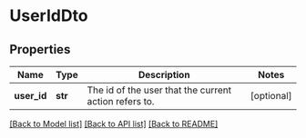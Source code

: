 # UserIdDto

## Properties
Name | Type | Description | Notes
------------ | ------------- | ------------- | -------------
**user_id** | **str** | The id of the user that the current action refers to. | [optional] 

[[Back to Model list]](../README.md#documentation-for-models) [[Back to API list]](../README.md#documentation-for-api-endpoints) [[Back to README]](../README.md)


